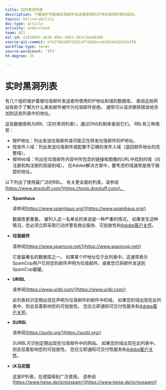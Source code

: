 ```yaml
---
title: 实时黑洞列表
description: 了解维护可能被垃圾邮件发送者使用的IP地址和域列表的组织。
topics: Deliverability
doc-type: article
activity: understand
team: ACS
exl-id: 4155b89f-a636-404c-8951-563c1b4d0289
source-git-commit: e7427d6109f3201affa58decde36294d1631bf5b
workflow-type: tm+mt
source-wordcount: '373'
ht-degree: 2%

---
```


# 实时黑洞列表

有几个组织维护着被垃圾邮件发送者所使用的IP地址和域的数据库。 查阅这些网站有助于了解为什么某些邮件被作为垃圾邮件拒绝。 通常可以请求移除错误地添加到这些列表中的地址。

这些数据库称为RBL（实时黑洞列表），通过DNS机制来查阅它们。 RBL有三种类型：

* 按IP地址：列出发送垃圾邮件或可能正在转发垃圾邮件的IP地址。
* 按发件人域：列出发送垃圾邮件或配置不正确的发件人域（退回邮件地址的完整域）。
* 按Web域：列出在垃圾邮件内容中所包含的链接和图像的URL中找到的域（向注册机构注册的高级别域）。 在Adobe解决方案中，要考虑的域通常是用于跟踪的地址。

以下列出了使用最广泛的RBL。 有关更全面的列表，请参阅[https://www.dnsstuff.com/](https://tools.dnsstuff.com/)。

* **Spamhaus**

  请参阅[https://www.spamhaus.org/](https://www.spamhaus.org/)

  数据库更重要。 被列入这一名单总的来说是一种严重的情况。 如果发生这种情况，您必须立即采取行动并警告商业服务、可投放性和[Adobe客户关怀](https://helpx.adobe.com/cn/enterprise/admin-guide.html/enterprise/using/support-for-experience-cloud.ug.html)。

* **垃圾邮件**

  请参阅[https://www.spamcop.net/](https://www.spamcop.net/)

  它是最著名的数据库之一。 如果某个IP地址位于此列表中，这通常表示SpamCop用户已将您的邮件声明为垃圾邮件，或者您已将邮件发送到SpamCop蜜罐。

* **URIBL**

  请参阅[https://www.uribl.com/](https://www.uribl.com/)

  此列表标识定期出现在声明为垃圾邮件的邮件中的域。 如果您的域出现在此列表中，则会显着影响您的可投放性。 您应立即通知可交付性服务和[Adobe客户关怀](https://helpx.adobe.com/cn/enterprise/admin-guide.html/enterprise/using/support-for-experience-cloud.ug.html)。

* **SURBL**

  请参阅[https://surbl.org/](https://surbl.org/)

  SURBL可识别定期出现在垃圾邮件中的网站。 如果您的域出现在此列表中，则会显着影响您的可投放性。 您应立即通知可交付性服务和[Adobe客户关怀](https://helpx.adobe.com/cn/enterprise/admin-guide.html/enterprise/using/support-for-experience-cloud.ug.html)。

* **iX马尼图**

  这是IP列表，在德国得到广泛使用。 请参阅[https://www.heise.de/ix/nixspam/](https://www.heise.de/ix/nixspam/)

<!--* SORBS

  [https://www.nl.sorbs.net](https://www.nl.sorbs.net) compiles a list of IP addresses that are reputed to be dynamic IP address (i.e. attributed temporarily to ISP subscribers) or "open relay" addresses. Certain domains check whether the IP address of a sender is not listed on this site before accepting email. Checking the IP addresses on this site can prove useful.-->
